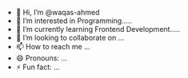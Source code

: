 - 👋 Hi, I’m @waqas-ahmed
- 👀 I’m interested in Programming.....
- 🌱 I’m currently learning Frontend Development.....
- 💞️ I’m looking to collaborate on ...
- 📫 How to reach me ...
- 😄 Pronouns: ...
- ⚡ Fun fact: ...

<!---
waq-creater/waq-creater is a ✨ special ✨ repository because its `README.md` (this file) appears on your GitHub profile.
You can click the Preview link to take a look at your changes.
--->
